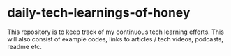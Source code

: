 # daily-tech-learnings-of-honey
This repository is to keep track of my continuous tech learning efforts. This will also consist of example codes, links to articles / tech videos, podcasts, readme etc.
